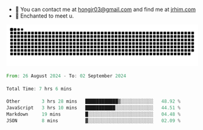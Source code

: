 - 📧 You can contact me at hongjr03@gmail.com and find me at [jrhim.com](https://jrhim.com/)
- 💜 Enchanted to meet u.

![snake_animation](https://raw.githubusercontent.com/hongjr03/hongjr03/output/github-contribution-grid-snake.svg)

<!--START_SECTION:waka-->

```rust
From: 26 August 2024 - To: 02 September 2024

Total Time: 7 hrs 6 mins

Other        3 hrs 28 mins   ████████████▒░░░░░░░░░░░░   48.92 %
JavaScript   3 hrs 10 mins   ███████████░░░░░░░░░░░░░░   44.51 %
Markdown     19 mins         █░░░░░░░░░░░░░░░░░░░░░░░░   04.48 %
JSON         8 mins          ▓░░░░░░░░░░░░░░░░░░░░░░░░   02.09 %
```

<!--END_SECTION:waka-->
